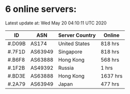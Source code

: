 # 6 online servers:

Latest update at: Wed May 20 04:10:11 UTC 2020

| ID | ASN | Server Country | Online |
| -- | --- | -------------- | ------ |
| #.D09B | AS174 | United States | 818 hrs |
| #.7F1D | AS63949 | Singapore | 818 hrs |
| #.B6F8 | AS63888 | Hong Kong | 568 hrs |
| #.1F2B | AS49392 | Russia | 1 hrs |
| #.BD3E | AS63888 | Hong Kong | 1637 hrs |
| #.2A79 | AS63949 | Japan | 477 hrs |

